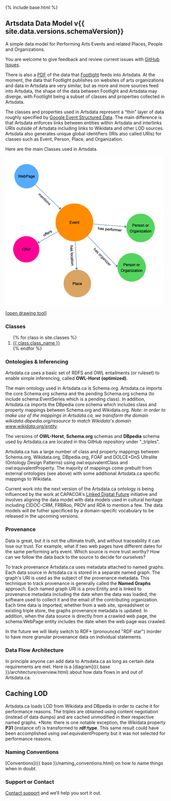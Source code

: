 {% include base.html %}

## Artsdata Data Model v{{ site.data.versions.schemaVersion}}

A simple data model for Performing Arts Events and related Places, People and Organizations. 

You are welcome to give feedback and review current issues with [GitHub Issues](https://github.com/culturecreates/artsdata-data-model/issues). 

There is also a [PDF](https://drive.google.com/file/d/1cyCwvLUAEeVurTtspuUv97dgvrbFCExA/view?usp=sharing) of the data that [Footlight](https://www.culturecreates.com/en/index.html#vision) feeds into Artsdata.  At the moment, the data that Footlight publishes on websites of arts organizations and data in Artsdata are very similar, but as more and more sources feed into Artsdata, the shape of the data between Footlight and Artsdata may diverge, with Footlight being a subset of classes and properties collected in Artsdata.

The classes and properties used in Artsdata represent a “thin” layer of data roughly specified by [Google Event Structured Data](https://developers.google.com/search/docs/data-types/event).  The main difference is that Artsdata enforces links between entities within Artsdata and interlinks URIs outside of Artsdata including links to Wikidata and other LOD sources.  Artsdata also generates unique global identifiers (IRIs also called URIs) for classes such as Event, Person, Place, and Organization.

Here are the main Classes used in Artsdata.

![Image](images/artsdata_event_model-3.png)

[[open drawing tool](https://www.yworks.com/yed-live/?file=https://gist.githubusercontent.com/saumier/c1d9b2a3392a1e03c8a14d9fbc2ac5d6/raw/8113c090a24e81c86c64d7a9425b865032a51517/artsdata_event_model)]

### Classes

<ol>
{% for class in site.classes %}
<li>
    <a href="{{ base }}{{ class.url }}">
        {{ class.class_name }}
    </a>
</li>
{% endfor %}
</ol>

### Ontologies & Inferencing

Artsdata.ca uses a basic set of RDFS and OWL entailments (or ruleset) to enable simple inferencing, called **OWL-Horst (optimized)**. 

The main ontology used in Artsdata.ca is Schema.org. Artsdata.ca imports the core Schema.org schema and the pending Schema.org schema (to include schema:EventSeries which is a pending class).  In addition, Artsdata.ca imports the DBpedia core schema which includes class and property mappings between Schema.org and Wikidata.org.  *Note: in order to make use of the mappings in Artsdata.ca, we transform the domain wikidata.dbpedia.org/resource to match Wikidata's domain www.wikidata.org/entity.*

The versions of **OWL-Horst**, **Schema.org** schemas and **DBpedia** schema used by Artsdata.ca are located in this GitHub repository under "_triples". 

Artsdata.ca has a large number of class and property mappings between Schema.org, Wikidata.org, DBpedia.org, FOAF and DOLCE+DnS Ultralite (Ontology Design Patterns) using owl:equivalentClass and owl:equivalentProperty. The majority of mappings come prebuilt from external ontologies (see above) with some additional Artsdata.ca specific mappings to Wikidata. 

Current work into the next version of the Artsdata.ca ontology is being influenced by the work at CAPACOA's [Linked Digital Future](https://linkeddigitalfuture.ca) initiative and involves aligning the data model with data models used in cultural heritage including CIDOC-CRM, FRBRoo, PROV and RDA to mention a few. The data models will be futher specificed by a domain-specifc vocabulary to be released in the upcoming versions.

### Provenance

Data is great, but it is not the ultimate truth, and without traceability it can lose our trust. For example, what if two web pages have different dates for the same performing arts event. Which source is more trust worthy? How can we follow the data back to the source to decide for ourselves? 

To track provenance Artsdata.ca uses metadata attached to named graphs. Each data source in Artsdata.ca is stored in a separate named graph. The graph's URI is used as the subject of the provenance metadata.  This technique to track provenance is generally called the **Named Graphs** approach.  Each named graph URI is a prov:Entity and is linked to provenance metadata including the date when the data was loaded, the software used to collect it and the email of the contributing organization. Each time data is imported,  whether from a web site, spreadsheet or existing triple store, the graphs provenance metadata is updated. In addition, when the data source is directly from a crawled web page, the schema:WebPage entity includes the date when the web page was crawled. 

In the future we will likely switch to RDF\* (pronounced "RDF star") inorder to have more granular provenance data on individual statements.

### Data Flow Architecture

In principle anyone can add data to Artsdata.ca as long as certain data requirements are met.  Here is a [diagram]({{ base }}/architecture/overview.html) about how data flows in and out of Artsdata.ca.

## Caching LOD

Artsdata.ca loads LOD from Wikidata and DBpedia in order to cache it for performance reasons. The triples are obtained using content negotiation (instead of data dumps) and are cached unmodified in their respective named graphs. *Note: there is one notable exception, the Wikidata property **P31** (instance of) is transformed to **rdf:type**.  This same result could have been accomplished using owl:equivalentProperty but it was not selected for performance reasons.

### Naming Conventions

[Conventions]({{ base }}/naming_conventions.html) on how to name things when in doubt.

### Support or Contact

[Contact support](mailto:support@culturecreates.com) and we’ll help you sort it out.
